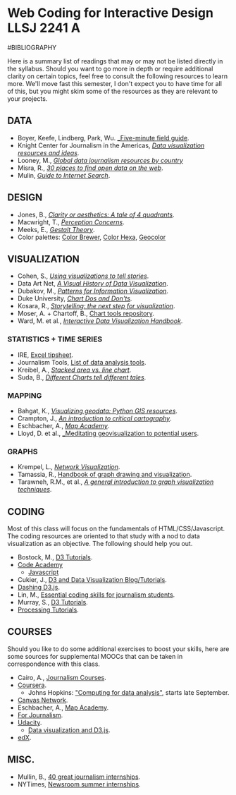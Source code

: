 Web Coding for Interactive Design LLSJ 2241 A
========
#BIBLIOGRAPHY

Here is a summary list of readings that may or may not be listed directly in the syllabus. Should you want to go more in depth or require additional clarity on certain topics, feel free to consult the following resources to learn more. We'll move fast this semester, I don't expect you to have time for all of this, but you might skim some of the resources as they are relevant to your projects.

## DATA 
* Boyer, Keefe, Lindberg, Park, Wu. [_Five-minute field guide](http://datajournalismhandbook.org/1.0/en/getting_data_0.html).
* Knight Center for Journalism in the Americas, [_Data visualization resources and ideas_](http://www.mulinblog.com/data-visualization-resources-and-ideas/).
* Looney, M., [_Global data journalism resources by country_](http://ijnet.org/blog/global-data-journalism-resources)
* Misra, R., [_30 places to find open data on the web_](http://blog.visual.ly/data-sources/).
* Mulin, [_Guide to Internet Search_](http://www.mulinblog.com/guide-to-internet-search/).

## DESIGN
* Jones, B., [_Clarity or aesthetics: A tale of 4 quadrants_](http://dataremixed.com/2012/05/clarity-or-aesthetics-part-2-a-tale-of-four-quadrants/).
* Macwright, T., [_Perception Concerns_](https://github.com/tmcw/perception).
* Meeks, E., [_Gestalt Theory_](http://emeeks.github.io/gestaltdataviz/section1.html).
* Color palettes: [Color Brewer](http://colorbrewer2.org/), [Color Hexa](http://www.colorhexa.com/), [Geocolor](http://geocolor.io/)

## VISUALIZATION
* Cohen, S., [_Using visualizations to tell stories_](http://datajournalismhandbook.org/1.0/en/delivering_data_4.html).
* Data Art Net, [_A Visual History of Data Visualization_](http://data-art.net/resources/history_of_vis.php).
* Dubakov, M., [_Patterns for Information Visualization_](http://www.targetprocess.com/articles/information-visualization/).
* Duke University, [_Chart Dos and Don'ts_](http://guides.library.duke.edu/datavis/topten).
* Kosara, R., [_Storytelling: the next step for visualization_](http://kosara.net/papers/2013/Kosara_Computer_2013.pdf).
* Moser, A. + Chartoff, B., [Chart tools repository](https://github.com/auremoser/chart-tools).
* Ward, M. et al., [_Interactive Data Visualization Handbook_](http://www.idvbook.com/the-book/contents/).


### STATISTICS + TIME SERIES
* IRE, [Excel tipsheet](http://ire.org/media/uploads/car2013_tipsheets/excel_1_tipsheet.pdf).
* Journalism Tools, [List of data analysis tools](https://www.pinterest.com/journalismtools/data-analysis-scraping-resources/).
* Kreibel, A., [_Stacked area vs. line chart_](http://vizwiz.blogspot.com/2012/10/stacked-area-chart-vs-line-chart-great.html).
* Suda, B., [_Different Charts tell different tales_](http://datajournalismhandbook.org/1.0/en/delivering_data_6.html).

### MAPPING

* Bahgat, K., [_Visualizing geodata: Python GIS resources_](https://pythongisresources.wordpress.com/visualizing-geodata/).
* Crampton, J., [_An introduction to critical cartography_](http://www.researchgate.net/publication/241435510_An_Introduction_to_Critical_Cartography).
* Eschbacher, A., [_Map Academy_](academy.cartodb.com).
* Lloyd, D. et al., [_Meditating geovisualization to potential users](https://www.e-education.psu.edu/geog583/sites/www.e-education.psu.edu.geog583/files/Lloyd_Prototyping_GeoViz.pdf).

### GRAPHS

* Krempel, L., [_Network Visualization_](http://sisob.lcc.uma.es/repositorio/private_documents/papers/Collide/Krempel_NetworkVisualization.pdf).
* Tamassia, R., [Handbook of graph drawing and visualization](https://cs.brown.edu/~rt/gdhandbook/).
* Tarawneh, R.M., et al., [_A general introduction to graph visualization techniques_](http://drops.dagstuhl.de/opus/volltexte/2012/3748/pdf/13.pdf).

## CODING
Most of this class will focus on the fundamentals of HTML/CSS/Javascript. The coding resources are oriented to that study with a nod to data visualization as an objective. The following should help you out.

* Bostock, M., [D3 Tutorials](https://github.com/mbostock/d3/wiki/Tutorials).
* [Code Academy](https://www.codecademy.com/)
	* [Javascript](https://www.codecademy.com/tracks/javascript-combined)
* Cukier, J., [D3 and Data Visualization Blog/Tutorials](http://www.jeromecukier.net/).
* [Dashing D3.js](https://www.dashingd3js.com/).
* Lin, M., [Essential coding skills for journalism students](http://www.mulinblog.com/essential-coding-skills-journalism-students/).
* Murray, S., [D3 Tutorials](http://alignedleft.com/tutorials/d3/).
* [Processing Tutorials](https://processing.org/tutorials/).

## COURSES
Should you like to do some additional exercises to boost your skills, here are some sources for supplemental MOOCs that can be taken in correspondence with this class.

* Cairo, A., [Journalism Courses](http://journalismcourses.org/).
* [Coursera](https://www.coursera.org/).
	* Johns Hopkins: ["Computing for data analysis"](https://www.coursera.org/course/compdata), starts late September.
* [Canvas Network](https://www.canvas.net/).
* Eschbacher, A., [Map Academy](academy.cartodb.com).
* [For Journalism](http://forjournalism.com/).
* [Udacity](https://www.udacity.com/).
	* [Data visualization and D3.js](https://www.udacity.com/course/data-visualization-and-d3js--ud507).
* [edX](https://www.edx.org/).



## MISC.
* Mullin, B., [40 great journalism internships](http://www.poynter.org/news/mediawire/272241/here-are-27-great-journalism-internships-and-fellowships-for-application-season/).
* NYTimes, [Newsroom summer internships](http://www.nytco.com/careers/Newsroom-Summer-Internships/).
